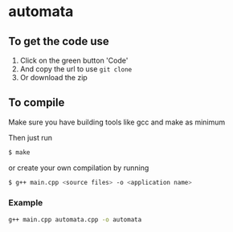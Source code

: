# automata

## To get the code use

1. Click on the green button 'Code'
1. And copy the url to use `git clone`
1. Or download the zip

## To compile

Make sure you have building tools like gcc and make as minimum

Then just run
```sh
$ make
```
or create your own compilation by running

```sh
$ g++ main.cpp <source files> -o <application name>
```

### Example
```sh
g++ main.cpp automata.cpp -o automata
```